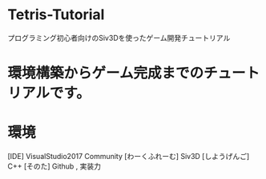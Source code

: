 # Tetris-Tutorial
プログラミング初心者向けのSiv3Dを使ったゲーム開発チュートリアル

# 環境構築からゲーム完成までのチュートリアルです。

# 環境
[IDE] VisualStudio2017 Community
[わーくふれーむ] Siv3D
[しようげんご] C++
[そのた] Github , 実装力

